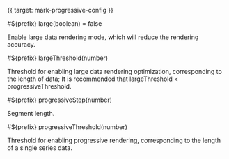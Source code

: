 {{ target: mark-progressive-config }}

#${prefix} large(boolean) = false

Enable large data rendering mode, which will reduce the rendering accuracy.

#${prefix} largeThreshold(number)

Threshold for enabling large data rendering optimization, corresponding to the length of data; It is recommended that largeThreshold < progressiveThreshold.

#${prefix} progressiveStep(number)

Segment length.

#${prefix} progressiveThreshold(number)

Threshold for enabling progressive rendering, corresponding to the length of a single series data.
